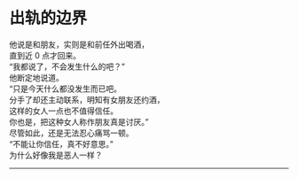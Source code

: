 # 出轨的边界

他说是和朋友，实则是和前任外出喝酒，
\
直到近 0 点才回来。
\
“我都说了，不会发生什么的吧？”
\
他断定地说道。
\
“只是今天什么都没发生而已吧。
\
分手了却还主动联系，明知有女朋友还约酒，
\
这样的女人一点也不值得信任。
\
你也是，把这种女人称作朋友真是讨厌。”
\
尽管如此，还是无法忍心痛骂一顿。
\
“不能让你信任，真不好意思。”
\
为什么好像我是恶人一样？

---
